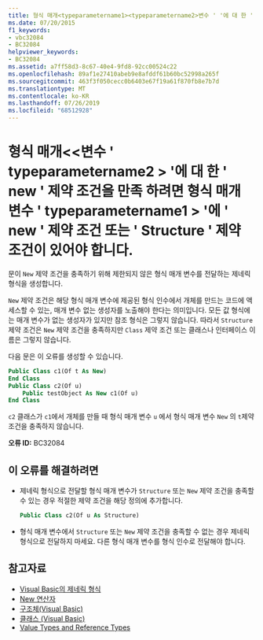 ```yaml
---
title: 형식 매개<typeparametername1><typeparametername2>변수 ' '에 대 한 ' new ' 제약 조건을 만족 하려면 형식 매개 변수 ' '에 ' new ' 제약 조건 또는 ' Structure ' 제약 조건이 있어야 합니다.
ms.date: 07/20/2015
f1_keywords:
- vbc32084
- BC32084
helpviewer_keywords:
- BC32084
ms.assetid: a7ff58d3-8c67-40e4-9fd8-92cc00524c22
ms.openlocfilehash: 89af1e27410abeb9e8afddf61b60bc52998a265f
ms.sourcegitcommit: 463f3f050cecc0b6403e67f19a61f870fb8e7b7d
ms.translationtype: MT
ms.contentlocale: ko-KR
ms.lasthandoff: 07/26/2019
ms.locfileid: "68512928"
---
```

# <a name="type-parameter-typeparametername1-must-have-either-a-new-constraint-or-a-structure-constraint-to-satisfy-the-new-constraint-for-type-parameter-typeparametername2"></a>형식 매개\<\<변수 ' typeparametername2 > '에 대 한 ' new ' 제약 조건을 만족 하려면 형식 매개 변수 ' typeparametername1 > '에 ' new ' 제약 조건 또는 ' Structure ' 제약 조건이 있어야 합니다.

문이 `New` 제약 조건을 충족하기 위해 제한되지 않은 형식 매개 변수를 전달하는 제네릭 형식을 생성합니다.

`New` 제약 조건은 해당 형식 매개 변수에 제공된 형식 인수에서 개체를 만드는 코드에 액세스할 수 있는, 매개 변수 없는 생성자를 노출해야 한다는 의미입니다. 모든 값 형식에는 매개 변수가 없는 생성자가 있지만 참조 형식은 그렇지 않습니다. 따라서 `Structure` 제약 조건은 `New` 제약 조건을 충족하지만 `Class` 제약 조건 또는 클래스나 인터페이스 이름은 그렇지 않습니다.

다음 문은 이 오류를 생성할 수 있습니다.

```vb
Public Class c1(Of t As New)
End Class
Public Class c2(Of u)
    Public testObject As New c1(Of u)
End Class
```

`c2` 클래스가 `c1`에서 개체를 만들 때 형식 매개 변수 `u` 에서 형식 매개 변수 `New` 의 `t`제약 조건을 충족하지 않습니다.

**오류 ID:** BC32084

## <a name="to-correct-this-error"></a>이 오류를 해결하려면

- 제네릭 형식으로 전달할 형식 매개 변수가 `Structure` 또는 `New` 제약 조건을 충족할 수 있는 경우 적절한 제약 조건을 해당 정의에 추가합니다.

  ```vb
  Public Class c2(Of u As Structure)
  ```

- 형식 매개 변수에서 `Structure` 또는 `New` 제약 조건을 충족할 수 없는 경우 제네릭 형식으로 전달하지 마세요. 다른 형식 매개 변수를 형식 인수로 전달해야 합니다.

## <a name="see-also"></a>참고자료

- [Visual Basic의 제네릭 형식](../../visual-basic/programming-guide/language-features/data-types/generic-types.md)
- [New 연산자](../../visual-basic/language-reference/operators/new-operator.md)
- [구조체(Visual Basic)](../../visual-basic/language-reference/statements/structure-statement.md)
- [클래스 (Visual Basic)](../../visual-basic/language-reference/statements/class-statement.md)
- [Value Types and Reference Types](../../visual-basic/programming-guide/language-features/data-types/value-types-and-reference-types.md)
